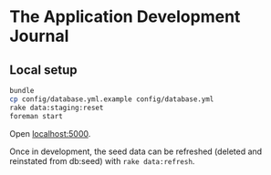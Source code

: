 # The Application Development Journal

## Local setup

```bash
bundle
cp config/database.yml.example config/database.yml
rake data:staging:reset
foreman start
```
Open [localhost:5000](http://localhost:5000).

Once in development, the seed data can be refreshed (deleted and reinstated from db:seed) with `rake data:refresh`.